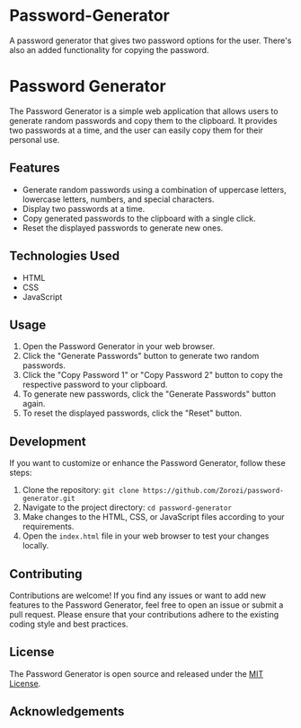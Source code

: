 # Password-Generator
A password generator that gives two password options for the user. There's also an added functionality for copying the password.
# Password Generator

The Password Generator is a simple web application that allows users to generate random passwords and copy them to the clipboard. It provides two passwords at a time, and the user can easily copy them for their personal use.

## Features

- Generate random passwords using a combination of uppercase letters, lowercase letters, numbers, and special characters.
- Display two passwords at a time.
- Copy generated passwords to the clipboard with a single click.
- Reset the displayed passwords to generate new ones.

## Technologies Used

- HTML
- CSS
- JavaScript

## Usage

1. Open the Password Generator in your web browser.
2. Click the "Generate Passwords" button to generate two random passwords.
3. Click the "Copy Password 1" or "Copy Password 2" button to copy the respective password to your clipboard.
4. To generate new passwords, click the "Generate Passwords" button again.
5. To reset the displayed passwords, click the "Reset" button.

## Development

If you want to customize or enhance the Password Generator, follow these steps:

1. Clone the repository: `git clone https://github.com/Zorozi/password-generator.git`
2. Navigate to the project directory: `cd password-generator`
3. Make changes to the HTML, CSS, or JavaScript files according to your requirements.
4. Open the `index.html` file in your web browser to test your changes locally.

## Contributing

Contributions are welcome! If you find any issues or want to add new features to the Password Generator, feel free to open an issue or submit a pull request. Please ensure that your contributions adhere to the existing coding style and best practices.

## License

The Password Generator is open source and released under the [MIT License](https://opensource.org/licenses/MIT).

## Acknowledgements
